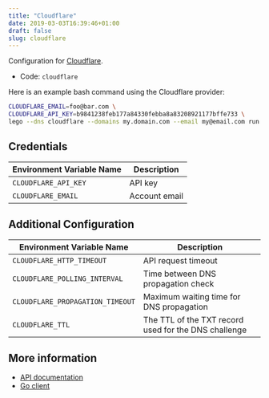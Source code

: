 ```yaml
---
title: "Cloudflare"
date: 2019-03-03T16:39:46+01:00
draft: false
slug: cloudflare
---
```


<!-- THIS DOCUMENTATION IS AUTO-GENERATED. PLEASE DO NOT EDIT. -->
<!-- providers/dns/cloudflare/cloudflare.toml -->
<!-- THIS DOCUMENTATION IS AUTO-GENERATED. PLEASE DO NOT EDIT. -->
<!-- providers/dns/cloudflare/cloudflare.toml -->
<!-- THIS DOCUMENTATION IS AUTO-GENERATED. PLEASE DO NOT EDIT. -->


Configuration for [Cloudflare](https://www.cloudflare.com/dns/).


<!--more-->

- Code: `cloudflare`

Here is an example bash command using the Cloudflare provider:

```bash
CLOUDFLARE_EMAIL=foo@bar.com \
CLOUDFLARE_API_KEY=b9841238feb177a84330febba8a83208921177bffe733 \
lego --dns cloudflare --domains my.domain.com --email my@email.com run
```




## Credentials

| Environment Variable Name | Description |
|-----------------------|-------------|
| `CLOUDFLARE_API_KEY` | API key |
| `CLOUDFLARE_EMAIL` | Account email |


## Additional Configuration

| Environment Variable Name | Description |
|--------------------------------|-------------|
| `CLOUDFLARE_HTTP_TIMEOUT` | API request timeout |
| `CLOUDFLARE_POLLING_INTERVAL` | Time between DNS propagation check |
| `CLOUDFLARE_PROPAGATION_TIMEOUT` | Maximum waiting time for DNS propagation |
| `CLOUDFLARE_TTL` | The TTL of the TXT record used for the DNS challenge |




## More information

- [API documentation](https://api.cloudflare.com/)
- [Go client](https://github.com/cloudflare/cloudflare-go)

<!-- THIS DOCUMENTATION IS AUTO-GENERATED. PLEASE DO NOT EDIT. -->
<!-- providers/dns/cloudflare/cloudflare.toml -->
<!-- THIS DOCUMENTATION IS AUTO-GENERATED. PLEASE DO NOT EDIT. -->
<!-- providers/dns/cloudflare/cloudflare.toml -->
<!-- THIS DOCUMENTATION IS AUTO-GENERATED. PLEASE DO NOT EDIT. -->
